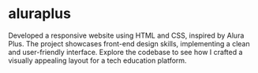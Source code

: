 # aluraplus
Developed a responsive website using HTML and CSS, inspired by Alura Plus. The project showcases front-end design skills, implementing a clean and user-friendly interface. Explore the codebase to see how I crafted a visually appealing layout for a tech education platform.
